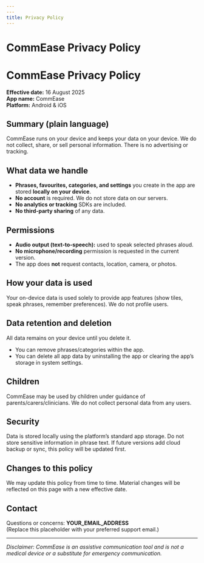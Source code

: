 ```yaml
---
---
title: Privacy Policy
---
```


# CommEase Privacy Policy


# CommEase Privacy Policy

**Effective date:** 16 August 2025  
**App name:** CommEase  
**Platform:** Android & iOS

## Summary (plain language)
CommEase runs on your device and keeps your data on your device. We do not collect, share, or sell personal information. There is no advertising or tracking.

## What data we handle
- **Phrases, favourites, categories, and settings** you create in the app are stored **locally on your device**.
- **No account** is required. We do not store data on our servers.
- **No analytics or tracking** SDKs are included.
- **No third-party sharing** of any data.

## Permissions
- **Audio output (text-to-speech):** used to speak selected phrases aloud.  
- **No microphone/recording** permission is requested in the current version.  
- The app does **not** request contacts, location, camera, or photos.

## How your data is used
Your on-device data is used solely to provide app features (show tiles, speak phrases, remember preferences). We do not profile users.

## Data retention and deletion
All data remains on your device until you delete it.  
- You can remove phrases/categories within the app.  
- You can delete all app data by uninstalling the app or clearing the app’s storage in system settings.

## Children
CommEase may be used by children under guidance of parents/carers/clinicians. We do not collect personal data from any users.

## Security
Data is stored locally using the platform’s standard app storage. Do not store sensitive information in phrase text. If future versions add cloud backup or sync, this policy will be updated first.

## Changes to this policy
We may update this policy from time to time. Material changes will be reflected on this page with a new effective date.

## Contact
Questions or concerns: **YOUR_EMAIL_ADDRESS**  
(Replace this placeholder with your preferred support email.)

---

*Disclaimer: CommEase is an assistive communication tool and is not a medical device or a substitute for emergency communication.*

